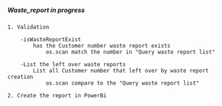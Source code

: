 ##### Waste_report in progress 

    1. Validation

        -isWasteReportExist
            has the Customer number waste report exists
                os.scan match the number in "Query waste report list"

        -List the left over waste reports
            List all Customer number that left over by waste report creation
                os.scan compare to the "Query waste report list"

    2. Create the report in PowerBi



